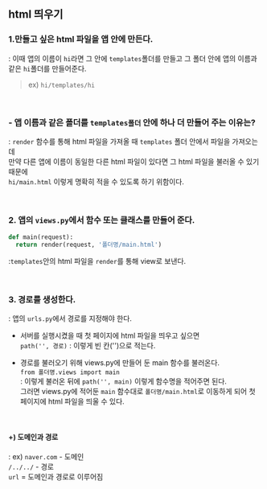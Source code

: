 ## html 띄우기

### 1.만들고 싶은 html 파일을 앱 안에 만든다.
: 이때 앱의 이름이 `hi`라면 그 안에 `templates`폴더를 만들고 그 폴더 안에 앱의 이름과 같은 `hi`폴더를 만들어준다.
> ex) `hi/templates/hi`

<br>

### - 앱 이름과 같은 폴더를 `templates폴더` 안에 하나 더 만들어 주는 이유는?
: `render` 함수를 통해 html 파일을 가져올 때 `templates` 폴더 안에서 파일을 가져오는데  
  만약 다른 앱에 이름이 동일한 다른 html 파일이 있다면 그 html 파일을 불러올 수 있기 때문에  
  `hi/main.html` 이렇게 명확히 적을 수 있도록 하기 위함이다.
  
<br>

### 2. 앱의 `views.py`에서 함수 또는 클래스를 만들어 준다.
```python
def main(request):
  return render(request, '폴더명/main.html')
```
:`templates`안의 html 파일을 `render`를 통해 view로 보낸다.

<br>

### 3. 경로를 생성한다.
: 앱의 `urls.py`에서 경로를 지정해야 한다.  
- 서버를 실행시켰을 때 첫 페이지에 html 파일을 띄우고 싶으면  
  `path('', 경로)` : 이렇게 빈 칸('')으로 적는다.
  
- 경로를 불러오기 위해 views.py에 만들어 둔 main 함수를 불러온다.  
`from 폴더명.views import main`  
: 이렇게 불러온 뒤에 `path('', main)` 이렇게 함수명을 적어주면 된다.  
  그러면 views.py에 적어둔 `main` 함수대로 `폴더명/main.html`로 이동하게 되어 첫 페이지에 html 파일을 띄울 수 있다.
  
<br>

#### +) 도메인과 경로
: ex) `naver.com` - 도메인  
      `/../../` - 경로  
      `url` = 도메인과 경로로 이루어짐


